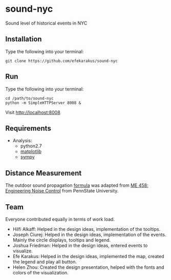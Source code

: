 # sound-nyc

Sound level of historical events in NYC

## Installation

Type the following into your terminal:
```
git clone https://github.com/efekarakus/sound-nyc
```

## Run

Type the following into your terminal:
```
cd /path/to/sound-nyc
python -m SimpleHTTPServer 8008 &
```

Visit [http://localhost:8008](http://localhost:8008)

## Requirements

- Analysis:
    - python2.7
    - [matplotlib](http://matplotlib.org/)
    - [sympy](http://sympy.org/en/index.html)

## Distance Measurement

The outdoor sound propagation [formula](http://www.me.psu.edu/lamancusa/me458/10_osp.pdf) was adapted from 
[ME 458: Engineering Noise Control](http://www.me.psu.edu/lamancusa/me458/) from PennState University.


## Team

Everyone contributed equally in terms of work load.

- Hilfi Alkaff: Helped in the design ideas, implementation of the tooltips.
- Joseph Ciurej: Helped in the design ideas, implementation of the events. Mainly the circle displays, tooltips and legend.
- Joshua Friedman: Helped in the design ideas, entered events to visualize.
- Efe Karakus: Helped in the design ideas, implemented the map, created the legend and play all button.
- Helen Zhou: Created the design presentation, helped with the fonts and colors of the visualization.
